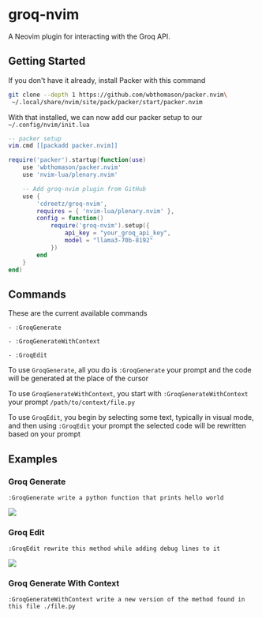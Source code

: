 # groq-nvim

A Neovim plugin for interacting with the Groq API.

## Getting Started

If you don't have it already, install Packer with this command

```sh
git clone --depth 1 https://github.com/wbthomason/packer.nvim\
 ~/.local/share/nvim/site/pack/packer/start/packer.nvim
```

With that installed, we can now add our packer setup to our `~/.config/nvim/init.lua`

```lua
-- packer setup
vim.cmd [[packadd packer.nvim]]

require('packer').startup(function(use)
    use 'wbthomason/packer.nvim'
    use 'nvim-lua/plenary.nvim'

    -- Add groq-nvim plugin from GitHub
    use {
        'cdreetz/groq-nvim',
        requires = { 'nvim-lua/plenary.nvim' },
        config = function()
            require('groq-nvim').setup({
                api_key = "your_groq_api_key",
                model = "llama3-70b-8192"
            })
        end
    }
end)
```

## Commands

These are the current available commands

```vim
- :GroqGenerate

- :GroqGenerateWithContext

- :GroqEdit
```

To use `GroqGenerate`, all you do is `:GroqGenerate` your prompt and the code will be generated at the place of the cursor

To use `GroqGenerateWithContext`, you start with `:GroqGenerateWithContext` your prompt `/path/to/context/file.py`

To use `GroqEdit`, you begin by selecting some text, typically in visual mode, and then using `:GroqEdit` your prompt the selected code will be rewritten based on your prompt

## Examples

### Groq Generate

```vim
:GroqGenerate write a python function that prints hello world
```

![](https://github.com/cdreetz/groq-nvim/blob/master/public/GroqGenerateGif.gif)

### Groq Edit

```vim
:GroqEdit rewrite this method while adding debug lines to it
```

![](https://github.com/cdreetz/groq-nvim/blob/master/public/GroqEditGif.gif)

### Groq Generate With Context

```vim
:GroqGenerateWithContext write a new version of the method found in this file ./file.py
```
